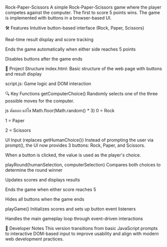 Rock-Paper-Scissors
A simple Rock-Paper-Scissors game where the player competes against the computer. The first to score 5 points wins. The game is implemented with buttons in a browser-based UI.

🛠️ Features
Intuitive button-based interface (Rock, Paper, Scissors)

Real-time result display and score tracking

Ends the game automatically when either side reaches 5 points

Disables buttons after the game ends

📁 Project Structure
index.html: Basic structure of the web page with buttons and result display

script.js: Game logic and DOM interaction

🔍 Key Functions
getComputerChoice()
Randomly selects one of the three possible moves for the computer.

js
คัดลอก
แก้ไข
Math.floor(Math.random() * 3)
0 = Rock

1 = Paper

2 = Scissors

UI Input (replaces getHumanChoice())
Instead of prompting the user via prompt(), the UI now provides 3 buttons: Rock, Paper, and Scissors.

When a button is clicked, the value is used as the player's choice.

playRound(humanSelection, computerSelection)
Compares both choices to determine the round winner

Updates scores and displays results

Ends the game when either score reaches 5

Hides all buttons when the game ends

playGame()
Initializes scores and sets up button event listeners

Handles the main gameplay loop through event-driven interactions

🧠 Developer Notes
This version transitions from basic JavaScript prompts to interactive DOM-based input to improve usability and align with modern web development practices.